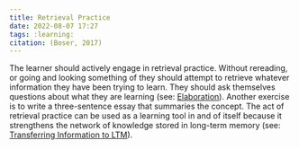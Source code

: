 ```yaml
---
title: Retrieval Practice
date: 2022-08-07 17:27
tags: :learning:
citation: (Boser, 2017)
---
```


The learner should actively engage in retrieval practice. Without rereading, or going and looking something of they should attempt to retrieve whatever information they have been trying to learn. They should ask themselves questions about what they are learning (see: [Elaboration](202012131810.md)). Another exercise is to write a three-sentence essay that summaries the concept. The act of retrieval practice can be used as a learning tool in and of itself because it strengthens the network of knowledge stored in long-term memory (see: [Transferring Information to LTM](202208011604.md)).

